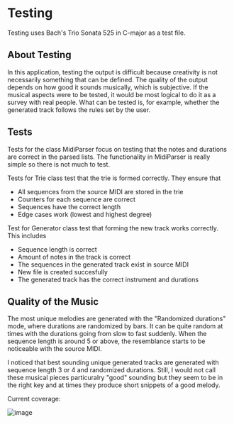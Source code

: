 # Testing
Testing uses Bach's Trio Sonata 525 in C-major as a test file.

## About Testing
In this application, testing the output is difficult because creativity is not necessarily something that can be defined. The quality of the output depends on how good it sounds musically, which is subjective. If the musical aspects were to be tested, it would be most logical to do it as a survey with real people. What can be tested is, for example, whether the generated track follows the rules set by the user.

## Tests
Tests for the class MidiParser focus on testing that the notes and durations are correct in the parsed lists. The functionality in MidiParser is really simple so there is not much to test.

Tests for Trie class test that the trie is formed correctly. They ensure that
- All sequences from the source MIDI are stored in the trie
- Counters for each sequence are correct
- Sequences have the correct length
- Edge cases work (lowest and highest degree)

Test for Generator class test that forming the new track works correctly. This includes 
- Sequence length is correct
- Amount of notes in the track is correct
- The sequences in the generated track exist in source MIDI
- New file is created succesfully
- The generated track has the correct instrument and durations

## Quality of the Music
The most unique melodies are generated with the "Randomized durations" mode, where durations are randomized by bars. It can be quite random at times with the durations going from slow to fast suddenly. When the sequence length is around 5 or above, the resemblance starts to be noticeable with the source MIDI.

I noticed that best sounding unique generated tracks are generated with sequence length 3 or 4 and randomized durations. Still, I would not call these musical pieces particuralry "good" sounding but they seem to be in the right key and at times they produce short snippets of a good melody.



Current coverage:

![image](https://github.com/AapoTuulentie/MusicGenerator/assets/101823904/5cefadf6-9405-4302-b5f6-9b6275b61a4c)
